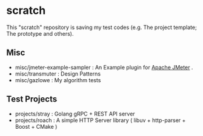 # scratch

This "scratch" repository is saving my test codes 
(e.g. The project template; The prototype and others).

## Misc
* misc/jmeter-example-sampler : An Example plugin for [Apache JMeter](http://jmeter.apache.org/) .
* misc/transmuter : Design Patterns
* misc/gazlowe : My algorithm tests

## Test Projects
* projects/stray : Golang gRPC + REST API server
* projects/roach : A simple HTTP Server library ( libuv + http-parser + Boost + CMake )
